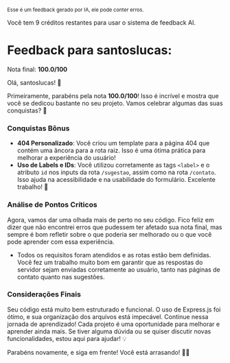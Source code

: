 <sup>Esse é um feedback gerado por IA, ele pode conter erros.</sup>

Você tem 9 créditos restantes para usar o sistema de feedback AI.

# Feedback para santoslucas:

Nota final: **100.0/100**

Olá, santoslucas! 🚀

Primeiramente, parabéns pela nota **100.0/100**! Isso é incrível e mostra que você se dedicou bastante no seu projeto. Vamos celebrar algumas das suas conquistas? 🎉

### Conquistas Bônus

- **404 Personalizado**: Você criou um template para a página 404 que contém uma âncora para a rota raiz. Isso é uma ótima prática para melhorar a experiência do usuário!
- **Uso de Labels e IDs**: Você utilizou corretamente as tags `<label>` e o atributo `id` nos inputs da rota `/sugestao`, assim como na rota `/contato`. Isso ajuda na acessibilidade e na usabilidade do formulário. Excelente trabalho! 👏

### Análise de Pontos Críticos

Agora, vamos dar uma olhada mais de perto no seu código. Fico feliz em dizer que não encontrei erros que pudessem ter afetado sua nota final, mas sempre é bom refletir sobre o que poderia ser melhorado ou o que você pode aprender com essa experiência.

- Todos os requisitos foram atendidos e as rotas estão bem definidas. Você fez um trabalho muito bom em garantir que as respostas do servidor sejam enviadas corretamente ao usuário, tanto nas páginas de contato quanto nas sugestões.

### Considerações Finais

Seu código está muito bem estruturado e funcional. O uso de Express.js foi ótimo, e sua organização dos arquivos está impecável. Continue nessa jornada de aprendizado! Cada projeto é uma oportunidade para melhorar e aprender ainda mais. Se tiver alguma dúvida ou se quiser discutir novas funcionalidades, estou aqui para ajudar! 💡

Parabéns novamente, e siga em frente! Você está arrasando! 🚀✨
